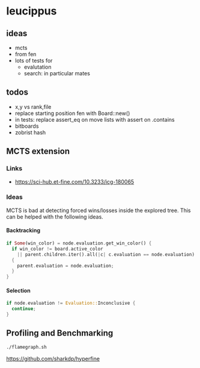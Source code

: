 # leucippus

## ideas
* mcts
* from fen
* lots of tests for
  * evalutation
  * search: in particular mates

## todos
* x,y vs rank,file
* replace starting position fen with Board::new()
* in tests: replace assert_eq on move lists with assert on .contains
* bitboards
* zobrist hash

## MCTS extension

### Links
* https://sci-hub.et-fine.com/10.3233/icg-180065

### Ideas

MCTS is bad at detecting forced wins/losses inside the explored tree. This can
be helped with the following ideas.

#### Backtracking

```rs
if Some(win_color) = node.evaluation.get_win_color() {
  if win_color != board.active_color 
    || parent.children.iter().all(|c| c.evaluation == node.evaluation)
  {
    parent.evaluation = node.evaluation;
  }
}
```

#### Selection

```rs
if node.evaluation != Evaluation::Inconclusive {
  continue;
}
```

## Profiling and Benchmarking

```sh
./flamegraph.sh
```
https://github.com/sharkdp/hyperfine
